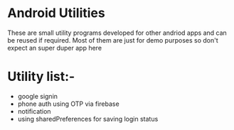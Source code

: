 # Android Utilities
These are small utility programs developed for other andriod apps and can be reused if required.
Most of them are just for demo purposes so don't expect an super duper app here

# Utility list:-
- google signin
- phone auth using OTP via firebase
- notification
- using sharedPreferences for saving login status
